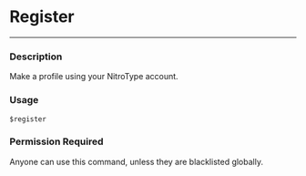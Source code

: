 # Register
---
### Description
Make a profile using your NitroType account.
### Usage
```
$register
```
### Permission Required
Anyone can use this command, unless they are blacklisted globally.

